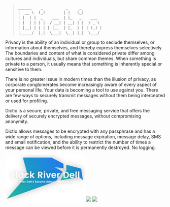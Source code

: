 > ```
>______    _          _     _         
>|  __ \  (_)        | |   (_)        
>| |  | |  _    ___  | |_   _    ___  
>| |  | | | |  / __| | __| | |  / _ \
>| |__| | | | | (__  | |_  | | | (_) |
>|_____/  |_|  \___|  \__| |_|  \___/
> ```


Privacy is the ability of an individual or group to seclude themselves, or information about themselves, and thereby express themselves selectively. The boundaries and content of what is considered private differ among cultures and individuals, but share common themes. When something is private to a person, it usually means that something is inherently special or sensitive to them.

There is no greater issue in modern times than the illusion of privacy, as corporate conglomerates become increasingly aware of every aspect of your personal life. Your data is becoming a tool to use against you. There are few ways to securely transmit messages without them being intercepted or used for profiling.

Dictio is a secure, private, and free messaging service that offers the delivery of securely encrypted messages, without compromising anonymity.

Dictio allows messages to be encrypted with any passphrase and has a wide range of options, including message expiration, message delay, SMS and email notification, and the ability to restrict the number of times a message can be viewed before it is permanently destroyed. No logging.

<a title="Hack River Dell 2017" href="http://hackriverdell.com"><img src="https://github.com/Foltik/Dictio/blob/master/public/img/header.png" width="250"/></a>
<a title="Major League Hacking" href="https://mlh.io"><img src="https://static.mlh.io/brand-assets/logo/official/mlh-logo-color.png" width="250"/></a>
<a title="Devpost" href="https://devpost.com/software/dictio"><img src="https://marketing-challengepost.netdna-ssl.com/assets/reimagine2/devpost-icon-c8f52fc37bef931ff121230872382167.svg" width="200"/></a>
